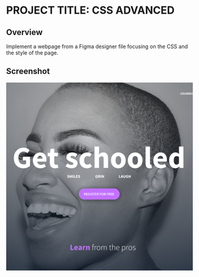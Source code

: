 # PROJECT TITLE: CSS ADVANCED

## Overview

Implement a webpage from a Figma designer file focusing on the CSS and the style of the page.


## Screenshot

![alt text](image.png)